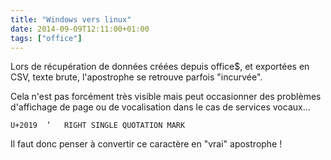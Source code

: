 ```yaml
---
title: "Windows vers linux"
date: 2014-09-09T12:11:00+01:00
tags: ["office"]
---
```

Lors de récupération de données créées depuis office$, et exportées en CSV, texte brute, l'apostrophe se retrouve parfois "incurvée".

Cela n'est pas forcément très visible mais peut occasionner des problèmes d'affichage de page ou de vocalisation dans le cas de services vocaux...


```
U+2019 	’ 	RIGHT SINGLE QUOTATION MARK
```

Il faut donc penser à convertir ce caractère en "vrai" apostrophe !
